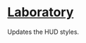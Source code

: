 # [Laboratory](https://www.mousehuntgame.com/preferences.php?tab=mousehunt-improved-settings#mousehunt-improved-settings-location-hud)

Updates the HUD styles.
